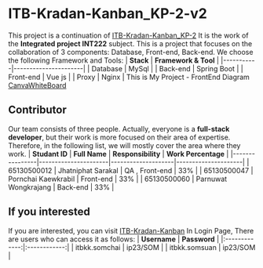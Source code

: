 # ITB-Kradan-Kanban_KP-2-v2
This project is a continuation of [ITB-Kradan-Kanban_KP-2](https://github.com/Jhatniphat/ITB-Kradan-Kanban_KP-2)
It is the work of the **Integrated project INT222** subject.
This is a project that focuses on the collaboration of 3 components: Database, Front-end, Back-end. We choose the following Framework and Tools:
| **Stack** | **Framework & Tool** |
|-----------|----------------------|
| Database  | MySql                |
| Back-end  | Spring Boot          |
| Front-end | Vue js               |
| Proxy     | Nginx                |
This is My Project - FrontEnd Diagram 
[CanvaWhiteBoard](https://www.canva.com/design/DAGY_dvv0t8/0B62ZOe7RLKMQ8W03UMEzQ/edit?utm_content=DAGY_dvv0t8&utm_campaign=designshare&utm_medium=link2&utm_source=sharebutton) 

## Contributor
Our team consists of three people. Actually, everyone is a **full-stack developer**, but their work is more focused on their area of ​​expertise. Therefore, in the following list, we will mostly cover the area where they work.
| **Studant ID** | **Full Name**        | **Responsibility** | **Work Percentage** |
|----------------|----------------------|--------------------|---------------------|
| 65130500012    | Jhatniphat Sarakal   | QA , Front-end     | 33%                 |
| 65130500047    | Pornchai Kaewkrabil  | Front-end          | 33%                 |
| 65130500060    | Parnuwat Wongkrajang | Back-end           | 33%                 |

## If you interested
If you are interested, you can visit
[ITB-Kradan-Kanban](https://intproj23.sit.kmutt.ac.th/kp2/)
In Login Page, There are users who can access it as follows:
|  **Username** | **Password** |
|:-------------:|:------------:|
| itbkk.somchai | ip23/SOM     |
| itbkk.somsuan | ip23/SOM     |
